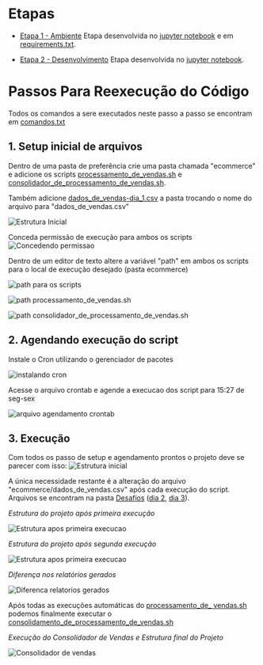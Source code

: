 
# Etapas

* [Etapa 1 - Ambiente](requirements.txt)
	Etapa desenvolvida no [jupyter notebook](Desafio.ipynb) e em [requirements.txt](requirements.txt).

* [Etapa 2 - Desenvolvimento](Desafio.ipynb)
	Etapa desenvolvida no [jupyter notebook](Desafio.ipynb).

# Passos Para Reexecução do Código

Todos os comandos a sere executados neste passo a passo se encontram em [comandos.txt](./comandos.txt)

## 1. Setup inicial de arquivos

Dentro de uma pasta de preferência crie uma pasta chamada "ecommerce" e adicione os scripts [processamento_de_vendas.sh](ecommerce/processamento_de_vendas.sh) e [consolidador_de_processamento_de_vendas.sh](ecommerce/consolidador_de_processamento_de_vendas.sh).

Também adicione [dados_de_vendas-dia_1.csv](dados_de_vendas-dia_1.csv) a pasta trocando o nome do arquivo para "dados_de_vendas.csv"

![Estrutura Inicial](../Evidências/Estrutura_inicial.png)

Conceda permissão de execução para ambos os scripts
![Concedendo permissao](../Evidências/Concendendo_permissao_scripts.png)

Dentro de um editor de texto altere a variável "path" em ambos os scripts para o local de execução desejado (pasta ecommerce)

![path para os scripts](../Evidências/get_path.png)

![path processamento_de_vendas.sh](../Evidências/path-processamento_vendas.png)

![path consolidador_de_processamento_de_vendas.sh](../Evidências/path-consolidador_vendas.png)


## 2. Agendando execução do script
Instale o Cron utilizando o gerenciador de pacotes

![instalando cron](../Evidências/Install_cron.png)

Acesse o arquivo crontab e agende a execucao dos script para 15:27 de seg-sex

![arquivo agendamento crontab](../Evidências/crontab_edit.png)

## 3. Execução

Com todos os passo de setup e agendamento prontos o projeto deve se parecer com isso:
![Estrutura inicial](../Evidências/Estrutura_inicial_c_permissao.png)

A única necessidade restante é a alteração do arquivo "ecommerce/dados_de_vendas.csv" após cada execução do script. Arquivos se encontram na pasta [Desafios](.) ([dia 2](dados_de_vendas-dia_2.csv), [dia 3](dados_de_vendas-dia_3.csv)).

_Estrutura  do projeto após primeira execução_

![Estrutura apos primeira execucao](../Evidências/Primeira_execucao.png)

_Estrutura  do projeto após segunda execução_

![Estrutura apos primeira execucao](../Evidências/Segunda%20_execucao.png)

_Diferença nos relatórios gerados_

![Diferenca relatorios gerados](../Evidências/Diferenca_relatorio.png)

Após todas as execuções automáticas do [processamento_de_ vendas.sh](ecommerce/processamento_de_vendas.sh) podemos finalmente executar o [consolidamento_de_processamento_de_vendas.sh](ecommerce/consolidador_de_processamento_de_vendas.sh)

_Execução do Consolidador de Vendas e Estrutura final do Projeto_

![Consolidador de vendas](../Evidências/consolidador_de_vendas.png)
